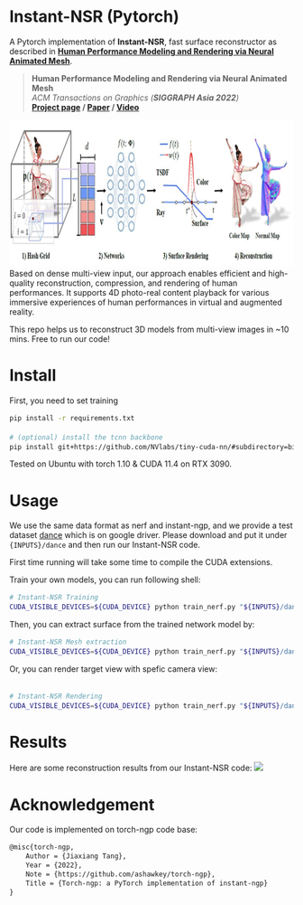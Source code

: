 # Instant-NSR (Pytorch)

A Pytorch implementation of __Instant-NSR__, fast surface reconstructor as described in [__Human Performance Modeling and Rendering via Neural Animated Mesh__](https://arxiv.org/pdf/2209.08468.pdf).

> __Human Performance Modeling and Rendering via Neural Animated Mesh__  
> _ACM Transactions on Graphics (__SIGGRAPH Asia 2022__)_  
> __[Project page](https://zhaofuq.github.io/NeuralAM/)&nbsp;/ [Paper](https://arxiv.org/pdf/2209.08468.pdf)&nbsp;/ [Video](https://www.youtube.com/watch?v=k6cmr8HVHrQ)__

<img src="assets/pipeline.jpg" height="260"/> 
Based on dense multi-view input, our approach enables efficient and high-quality reconstruction, compression, and rendering of human performances. It supports 4D photo-real content playback for various immersive experiences of human performances in virtual and augmented reality.

This repo helps us to reconstruct 3D models from multi-view images in ~10 mins. Free to run our code!


# Install

First, you need to set training 
```bash
pip install -r requirements.txt

# (optional) install the tcnn backbone
pip install git+https://github.com/NVlabs/tiny-cuda-nn/#subdirectory=bindings/torch
```
Tested on Ubuntu with torch 1.10 & CUDA 11.4 on RTX 3090.

# Usage

We use the same data format as nerf and instant-ngp, and we provide a test dataset [dance](https://drive.google.com/drive/folders/180qoFqABXjBDwW2hHa14A6bmV-Sj1qqJ?usp=sharing) which is on google driver. 
Please download and put it under `{INPUTS}/dance` and then run our Instant-NSR code.

First time running will take some time to compile the CUDA extensions.


Train your own models, you can run following shell:
```bash
# Instant-NSR Training
CUDA_VISIBLE_DEVICES=${CUDA_DEVICE} python train_nerf.py "${INPUTS}/dance"  --workspace "${WORKSAPCE}" --downscale 1 --network sdf
```

Then, you can extract surface from the trained network model by: 
```bash
# Instant-NSR Mesh extraction
CUDA_VISIBLE_DEVICES=${CUDA_DEVICE} python train_nerf.py "${INPUTS}/dance"  --workspace "${WORKSAPCE}" --downscale 1 --network sdf -mode mesh

```

Or, you can render target view with spefic camera view:
```bash

# Instant-NSR Rendering
CUDA_VISIBLE_DEVICES=${CUDA_DEVICE} python train_nerf.py "${INPUTS}/dance"  --workspace "${WORKSAPCE}" --downscale 1 --network sdf -mode render
```

# Results
Here are some reconstruction results from our Instant-NSR code:
<img src="assets/results.gif" height="400"/> 

# Acknowledgement

Our code is implemented on torch-ngp code base:
```
@misc{torch-ngp,
    Author = {Jiaxiang Tang},
    Year = {2022},
    Note = {https://github.com/ashawkey/torch-ngp},
    Title = {Torch-ngp: a PyTorch implementation of instant-ngp}
}
```
